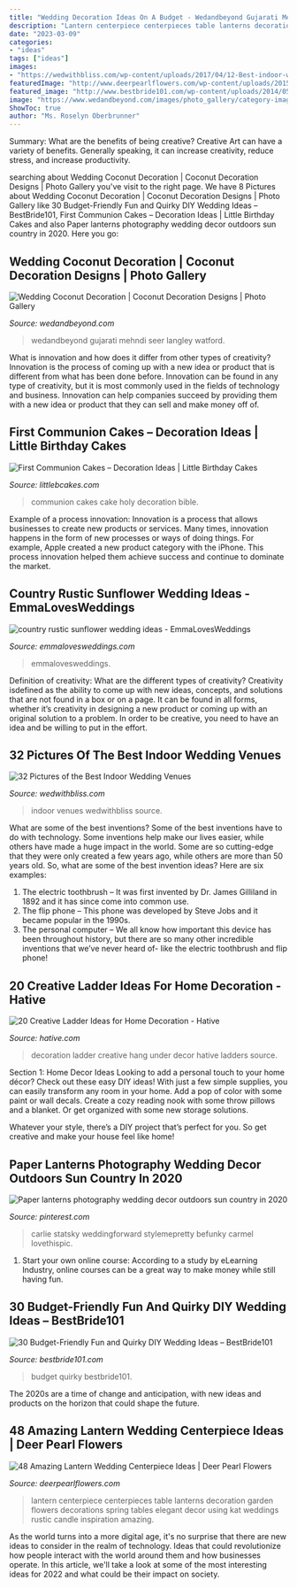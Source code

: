 ```yaml
---
title: "Wedding Decoration Ideas On A Budget - Wedandbeyond Gujarati Mehndi Seer Langley Watford"
description: "Lantern centerpiece centerpieces table lanterns decoration garden flowers decorations spring tables elegant decor using kat weddings rustic candle inspiration amazing"
date: "2023-03-09"
categories:
- "ideas"
tags: ["ideas"]
images:
- "https://wedwithbliss.com/wp-content/uploads/2017/04/12-Best-indoor-wedding-venues.jpg"
featuredImage: "http://www.deerpearlflowers.com/wp-content/uploads/2015/05/Vintage-lantern-centerpiece.jpg"
featured_image: "http://www.bestbride101.com/wp-content/uploads/2014/05/diy-wedding-ideas-10.jpg"
image: "https://www.wedandbeyond.com/images/photo_gallery/category-images/1-17032603jpg.jpg"
ShowToc: true
author: "Ms. Roselyn Oberbrunner"
---
```



Summary: What are the benefits of being creative?
Creative Art can have a variety of benefits. Generally speaking, it can increase creativity, reduce stress, and increase productivity.

	

		
searching about Wedding Coconut Decoration | Coconut Decoration Designs | Photo Gallery you've visit to the right page. We have 8 Pictures about Wedding Coconut Decoration | Coconut Decoration Designs | Photo Gallery like 30 Budget-Friendly Fun and Quirky DIY Wedding Ideas – BestBride101, First Communion Cakes – Decoration Ideas | Little Birthday Cakes and also Paper lanterns photography wedding decor outdoors sun country in 2020. Here you go:
		
    
## Wedding Coconut Decoration | Coconut Decoration Designs | Photo Gallery

<img loading=lazy src="https://www.wedandbeyond.com/images/photo_gallery/category-images/1-17032603jpg.jpg" onerror="this.onerror=null;this.src='https://tse3.mm.bing.net/th?id=OIP._ZKHJyaU6d1fcJX7v02lLQHaLH&amp;pid=15.1';" alt="Wedding Coconut Decoration | Coconut Decoration Designs | Photo Gallery">

_Source: wedandbeyond.com_

>wedandbeyond gujarati mehndi seer langley watford. 

	

What is innovation and how does it differ from other types of creativity?
Innovation is the process of coming up with a new idea or product that is different from what has been done before. Innovation can be found in any type of creativity, but it is most commonly used in the fields of technology and business. Innovation can help companies succeed by providing them with a new idea or product that they can sell and make money off of.

    
## First Communion Cakes – Decoration Ideas | Little Birthday Cakes

<img loading=lazy src="http://www.littlebcakes.com/wp-content/uploads/2014/02/Pictures-of-First-Communion-Cakes-627x1024.jpg" onerror="this.onerror=null;this.src='https://tse2.mm.bing.net/th?id=OIP.iNCejBY0aD6J938eaEJdHAHaMG&amp;pid=15.1';" alt="First Communion Cakes – Decoration Ideas | Little Birthday Cakes">

_Source: littlebcakes.com_

>communion cakes cake holy decoration bible. 

	

Example of a process innovation:
Innovation is a process that allows businesses to create new products or services. Many times, innovation happens in the form of new processes or ways of doing things. For example, Apple created a new product category with the iPhone. This process innovation helped them achieve success and continue to dominate the market.

    
## Country Rustic Sunflower Wedding Ideas - EmmaLovesWeddings

<img loading=lazy src="https://emmalovesweddings.com/wp-content/uploads/2019/08/country-rustic-sunflower-wedding-ideas-560x765.jpg" onerror="this.onerror=null;this.src='https://tse1.mm.bing.net/th?id=OIP.aBPYq8vEx90Gir-SbxqrKAHaKH&amp;pid=15.1';" alt="country rustic sunflower wedding ideas - EmmaLovesWeddings">

_Source: emmalovesweddings.com_

>emmalovesweddings. 

	

Definition of creativity: What are the different types of creativity?
Creativity isdefined as the ability to come up with new ideas, concepts, and solutions that are not found in a box or on a page. It can be found in all forms, whether it’s creativity in designing a new product or coming up with an original solution to a problem. In order to be creative, you need to have an idea and be willing to put in the effort.

    
## 32 Pictures Of The Best Indoor Wedding Venues

<img loading=lazy src="https://wedwithbliss.com/wp-content/uploads/2017/04/12-Best-indoor-wedding-venues.jpg" onerror="this.onerror=null;this.src='https://tse2.mm.bing.net/th?id=OIP.RcCeGCaYRZvguR0tmI2GJQHaJ7&amp;pid=15.1';" alt="32 Pictures of the Best Indoor Wedding Venues">

_Source: wedwithbliss.com_

>indoor venues wedwithbliss source. 

	

What are some of the best inventions?
Some of the best inventions have to do with technology. Some inventions help make our lives easier, while others have made a huge impact in the world. Some are so cutting-edge that they were only created a few years ago, while others are more than 50 years old. So, what are some of the best invention ideas? Here are six examples: 
1) The electric toothbrush – It was first invented by Dr. James Gilliland in 1892 and it has since come into common use.
2) The flip phone – This phone was developed by Steve Jobs and it became popular in the 1990s.
3) The personal computer – We all know how important this device has been throughout history, but there are so many other incredible inventions that we’ve never heard of- like the electric toothbrush and flip phone!

    
## 20 Creative Ladder Ideas For Home Decoration - Hative

<img loading=lazy src="https://hative.com/wp-content/uploads/2014/06/ladder-decor-ideas/20-ladder-decor-ideas.jpg" onerror="this.onerror=null;this.src='https://tse2.mm.bing.net/th?id=OIP.DnWg652kQc8FWCIogHUlCgHaLI&amp;pid=15.1';" alt="20 Creative Ladder Ideas for Home Decoration - Hative">

_Source: hative.com_

>decoration ladder creative hang under decor hative ladders source. 

	

Section 1: Home Decor Ideas
Looking to add a personal touch to your home décor? Check out these easy DIY ideas!
With just a few simple supplies, you can easily transform any room in your home. Add a pop of color with some paint or wall decals. Create a cozy reading nook with some throw pillows and a blanket. Or get organized with some new storage solutions.

Whatever your style, there’s a DIY project that’s perfect for you. So get creative and make your house feel like home!

    
## Paper Lanterns Photography Wedding Decor Outdoors Sun Country In 2020

<img loading=lazy src="https://i.pinimg.com/736x/3b/5b/6a/3b5b6a80b3cd2fdd18846fbeb71c913a.jpg" onerror="this.onerror=null;this.src='https://tse4.mm.bing.net/th?id=OIP.bTZf9ZbFupNxVXFSn76zLAAAAA&amp;pid=15.1';" alt="Paper lanterns photography wedding decor outdoors sun country in 2020">

_Source: pinterest.com_

>carlie statsky weddingforward stylemepretty befunky carmel lovethispic. 

	

1. Start your own online course: According to a study by eLearning Industry, online courses can be a great way to make money while still having fun.

    
## 30 Budget-Friendly Fun And Quirky DIY Wedding Ideas – BestBride101

<img loading=lazy src="http://www.bestbride101.com/wp-content/uploads/2014/05/diy-wedding-ideas-10.jpg" onerror="this.onerror=null;this.src='https://tse1.mm.bing.net/th?id=OIP.3Beek2sbjcFI8XWQJtt-MAHaLH&amp;pid=15.1';" alt="30 Budget-Friendly Fun and Quirky DIY Wedding Ideas – BestBride101">

_Source: bestbride101.com_

>budget quirky bestbride101. 

	

The 2020s are a time of change and anticipation, with new ideas and products on the horizon that could shape the future.

    
## 48 Amazing Lantern Wedding Centerpiece Ideas | Deer Pearl Flowers

<img loading=lazy src="http://www.deerpearlflowers.com/wp-content/uploads/2015/05/Vintage-lantern-centerpiece.jpg" onerror="this.onerror=null;this.src='https://tse4.mm.bing.net/th?id=OIP.u-uOHGLmt6ZAVeLso41aMQHaLH&amp;pid=15.1';" alt="48 Amazing Lantern Wedding Centerpiece Ideas | Deer Pearl Flowers">

_Source: deerpearlflowers.com_

>lantern centerpiece centerpieces table lanterns decoration garden flowers decorations spring tables elegant decor using kat weddings rustic candle inspiration amazing. 

	

As the world turns into a more digital age, it's no surprise that there are new ideas to consider in the realm of technology. Ideas that could revolutionize how people interact with the world around them and how businesses operate. In this article, we'll take a look at some of the most interesting ideas for 2022 and what could be their impact on society.


